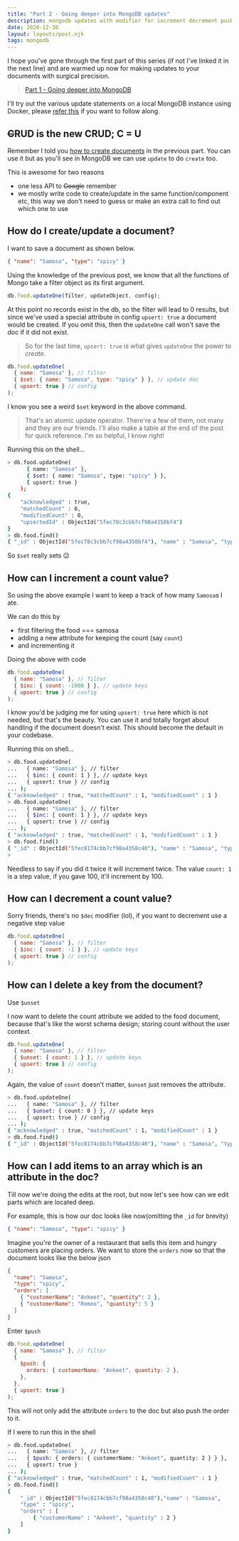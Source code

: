 ```yaml
---
title: "Part 2 - Going deeper into MongoDB updates"
description: mongodb updates with modifier for increment decrement push pop filter find
date: 2020-12-30
layout: layouts/post.njk
tags: mongodb
---
```


I hope you've gone through the first part of this series (if not I've linked it in the next line) and are warmed up now for making updates to your documents with surgical precision.

> [Part 1 - Going deeper into MongoDB](/posts/mongo-intro/)

I'll try out the various update statements on a local MongoDB instance using Docker, please [refer this](<(/posts/mongo-intro/#trying-it-and-installing)>) if you want to follow along.

## ~~C~~RUD is the new CRUD; C = U

Remember I told you [how to create documents](/posts/mongo-intro/#create) in the previous part. You can use it but as you'll see in MongoDB we can use `update` to do `create` too.

This is awesome for two reasons

- one less API to ~~Google~~ remember
- we mostly write code to create/update in the same function/component etc, this way we don't need to guess or make an extra call to find out which one to use

## How do I create/update a document?

I want to save a document as shown below.

```json
{ "name": "Samosa", "type": "spicy" }
```

Using the knowledge of the previous post, we know that all the functions of Mongo take a filter object as its first argument.

```js
db.food.updateOne(filter, updateObject, config);
```

At this point no records exist in the db, so the filter will lead to 0 results, but since we've used a special attribute in config `upsert: true` a document would be created. If you omit this, then the `updateOne` call won't save the doc if it did not exist.

> So for the last time, `upsert: true` is what gives `updateOne` the power to _create_.

```js
db.food.updateOne(
  { name: "Samosa" }, // filter
  { $set: { name: "Samosa", type: "spicy" } }, // update doc
  { upsert: true } // config
);
```

I know you see a weird `$set` keyword in the above command.

> That's an atomic update operator. There're a few of them, not many and they are our friends. I'll also make a table at the end of the post for quick reference. I'm so helpful, I know right!

Running this on the shell...

```bash
> db.food.updateOne(
      { name: "Samosa" },
      { $set: { name: "Samosa", type: "spicy" } },
      { upsert: true }
    );
{
	"acknowledged" : true,
	"matchedCount" : 0,
	"modifiedCount" : 0,
	"upsertedId" : ObjectId("5fec78c3cbb7cf98a4358bf4")
}
> db.food.find()
{ "_id" : ObjectId("5fec78c3cbb7cf98a4358bf4"), "name" : "Samosa", "type" : "spicy" }
```

So `$set` really sets 😉

## How can I increment a count value?

So using the above example I want to keep a track of how many `Samosa`s I ate.

We can do this by

- first filtering the food === samosa
- adding a new attribute for keeping the count (say `count`)
- and incrementing it

Doing the above with code

```js
db.food.updateOne(
  { name: "Samosa" }, // filter
  { $inc: { count: -1000 } }, // update keys
  { upsert: true } // config
);
```

I know you'd be judging me for using `upsert: true` here which is not needed, but that's the beauty. You can use it and totally forget about handling if the document doesn't exist. This should become the default in your codebase.

Running this on shell...

```bash
> db.food.updateOne(
...   { name: "Samosa" }, // filter
...   { $inc: { count: 1 } }, // update keys
...   { upsert: true } // config
... );
{ "acknowledged" : true, "matchedCount" : 1, "modifiedCount" : 1 }
> db.food.updateOne(
...   { name: "Samosa" }, // filter
...   { $inc: { count: 1 } }, // update keys
...   { upsert: true } // config
... );
{ "acknowledged" : true, "matchedCount" : 1, "modifiedCount" : 1 }
> db.food.find()
{ "_id" : ObjectId("5fec8174cbb7cf98a4358c40"), "name" : "Samosa", "type" : "spicy", "count" : 2 }
>
```

Needless to say if you did it twice it will increment twice. The value `count: 1` is a step value, if you gave 100, it'll increment by 100.

## How can I decrement a count value?

Sorry friends, there's no `$dec` modifier (lol), if you want to decrement use a negative step value

```js
db.food.updateOne(
  { name: "Samosa" }, // filter
  { $inc: { count: -1 } }, // update keys
  { upsert: true } // config
);
```

## How can I delete a key from the document?

Use `$unset`

I now want to delete the count attribute we added to the food document, because that's like the worst schema design; storing count without the user context.

```js
db.food.updateOne(
  { name: "Samosa" }, // filter
  { $unset: { count: 1 } }, // update keys
  { upsert: true } // config
);
```

Again, the value of `count` doesn't matter, `$unset` just removes the attribute.

```bash
> db.food.updateOne(
...   { name: "Samosa" }, // filter
...   { $unset: { count: 0 } }, // update keys
...   { upsert: true } // config
... );
{ "acknowledged" : true, "matchedCount" : 1, "modifiedCount" : 1 }
> db.food.find()
{ "_id" : ObjectId("5fec8174cbb7cf98a4358c40"), "name" : "Samosa", "type" : "spicy" }
```

## How can I add items to an array which is an attribute in the doc?

Till now we're doing the edits at the root, but now let's see how can we edit parts which are located deep.

For example, this is how our doc looks like now(omitting the `_id` for brevity)

```json
{ "name": "Samosa", "type": "spicy" }
```

Imagine you're the owner of a restaurant that sells this item and hungry customers are placing orders. We want to store the `orders` now so that the document looks like the below json

```json
{
  "name": "Samosa",
  "type": "spicy",
  "orders": [
    { "customerName": "Ankeet", "quantity": 2 },
    { "customerName": "Romeo", "quantity": 5 }
  ]
}
```

Enter `$push`

```js
db.food.updateOne(
  { name: "Samosa" }, // filter
  {
    $push: {
      orders: { customerName: "Ankeet", quantity: 2 },
    },
  },
  { upsert: true }
);
```

This will not only add the attribute `orders` to the doc but also push the order to it.

If I were to run this in the shell

```bash
> db.food.updateOne(
...   { name: "Samosa" }, // filter
...   { $push: { orders: { customerName: "Ankeet", quantity: 2 } } },
...   { upsert: true }
... );
{ "acknowledged" : true, "matchedCount" : 1, "modifiedCount" : 1 }
> db.food.find()
{
    "_id" : ObjectId("5fec8174cbb7cf98a4358c40"),"name" : "Samosa",
    "type" : "spicy",
    "orders" : [
        { "customerName" : "Ankeet", "quantity" : 2 }
    ]
}
```


